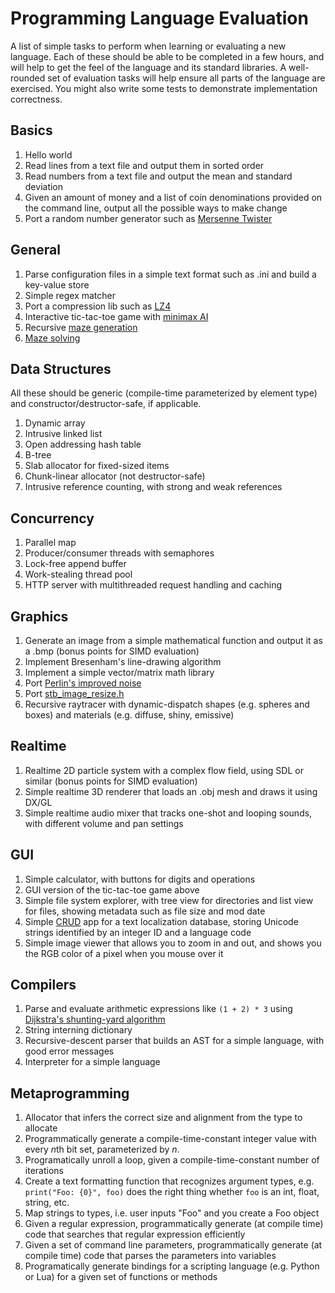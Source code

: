 # Programming Language Evaluation

A list of simple tasks to perform when learning or evaluating a new language. Each of these should be able to be completed in a few hours, and will help to get the feel of the language and its standard libraries. A well-rounded set of evaluation tasks will help ensure all parts of the language are exercised. You might also write some tests to demonstrate implementation correctness.

## Basics

1. Hello world
1. Read lines from a text file and output them in sorted order
1. Read numbers from a text file and output the mean and standard deviation
1. Given an amount of money and a list of coin denominations provided on the command line, output all the possible ways to make change
1. Port a random number generator such as [Mersenne Twister](https://en.wikipedia.org/wiki/Mersenne_Twister)

## General

1. Parse configuration files in a simple text format such as .ini and build a key-value store
1. Simple regex matcher
1. Port a compression lib such as [LZ4](https://github.com/Cyan4973/lz4)
1. Interactive tic-tac-toe game with [minimax AI](https://en.wikipedia.org/wiki/Minimax)
1. Recursive [maze generation](https://en.wikipedia.org/wiki/Maze_generation_algorithm)
1. [Maze solving](https://en.wikipedia.org/wiki/Maze_solving_algorithm)

## Data Structures

All these should be generic (compile-time parameterized by element type) and constructor/destructor-safe, if applicable.

1. Dynamic array
1. Intrusive linked list
1. Open addressing hash table
1. B-tree
1. Slab allocator for fixed-sized items
1. Chunk-linear allocator (not destructor-safe)
1. Intrusive reference counting, with strong and weak references

## Concurrency

1. Parallel map
1. Producer/consumer threads with semaphores
1. Lock-free append buffer
1. Work-stealing thread pool
1. HTTP server with multithreaded request handling and caching

## Graphics

1. Generate an image from a simple mathematical function and output it as a .bmp (bonus points for SIMD evaluation)
1. Implement Bresenham's line-drawing algorithm
1. Implement a simple vector/matrix math library
1. Port [Perlin's improved noise](http://mrl.nyu.edu/~perlin/noise/)
1. Port [stb_image_resize.h](https://github.com/nothings/stb/blob/master/stb_image_resize.h)
1. Recursive raytracer with dynamic-dispatch shapes (e.g. spheres and boxes) and materials (e.g. diffuse, shiny, emissive)

## Realtime

1. Realtime 2D particle system with a complex flow field, using SDL or similar (bonus points for SIMD evaluation)
1. Simple realtime 3D renderer that loads an .obj mesh and draws it using DX/GL
1. Simple realtime audio mixer that tracks one-shot and looping sounds, with different volume and pan settings

## GUI

1. Simple calculator, with buttons for digits and operations
1. GUI version of the tic-tac-toe game above
1. Simple file system explorer, with tree view for directories and list view for files, showing metadata such as file size and mod date
1. Simple [CRUD](https://en.wikipedia.org/wiki/Create,_read,_update_and_delete) app for a text localization database, storing Unicode strings identified by an integer ID and a language code
1. Simple image viewer that allows you to zoom in and out, and shows you the RGB color of a pixel when you mouse over it

## Compilers

1. Parse and evaluate arithmetic expressions like `(1 + 2) * 3` using [Dijkstra's shunting-yard algorithm](https://en.wikipedia.org/wiki/Shunting-yard_algorithm)
1. String interning dictionary
1. Recursive-descent parser that builds an AST for a simple language, with good error messages
1. Interpreter for a simple language

## Metaprogramming

1. Allocator that infers the correct size and alignment from the type to allocate
1. Programmatically generate a compile-time-constant integer value with every _n_​th bit set, parameterized by _n_.
1. Programatically unroll a loop, given a compile-time-constant number of iterations
1. Create a text formatting function that recognizes argument types, e.g. `print("Foo: {0}", foo)` does the right thing whether `foo` is an int, float, string, etc.
1. Map strings to types, i.e. user inputs "Foo" and you create a Foo object
1. Given a regular expression, programmatically generate (at compile time) code that searches that regular expression efficiently
1. Given a set of command line parameters, programmatically generate (at compile time) code that parses the parameters into variables
1. Programatically generate bindings for a scripting language (e.g. Python or Lua) for a given set of functions or methods
